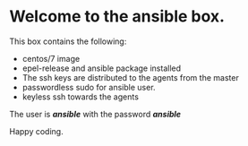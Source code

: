 # Welcome to the ansible box.

This box contains the following:
 - centos/7 image
 - epel-release and ansible package installed
 - The ssh keys are distributed to the agents from the master
 - passwordless sudo for ansible user.
 - keyless ssh towards the agents

The user is ***ansible*** with the password ***ansible***

Happy coding.
